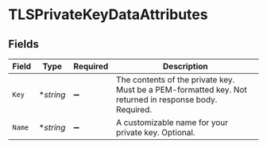 # TLSPrivateKeyDataAttributes


## Fields

| Field                                                                                                  | Type                                                                                                   | Required                                                                                               | Description                                                                                            |
| ------------------------------------------------------------------------------------------------------ | ------------------------------------------------------------------------------------------------------ | ------------------------------------------------------------------------------------------------------ | ------------------------------------------------------------------------------------------------------ |
| `Key`                                                                                                  | **string*                                                                                              | :heavy_minus_sign:                                                                                     | The contents of the private key. Must be a PEM-formatted key. Not returned in response body. Required. |
| `Name`                                                                                                 | **string*                                                                                              | :heavy_minus_sign:                                                                                     | A customizable name for your private key. Optional.                                                    |